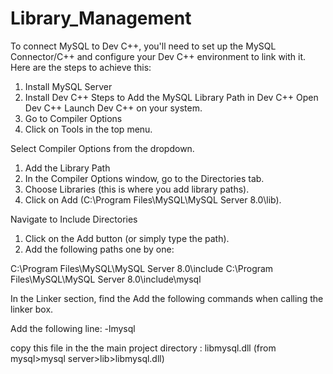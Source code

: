 # Library_Management

To connect MySQL to Dev C++, you'll need to set up the MySQL Connector/C++ and configure your Dev C++ environment to link with it. Here are the steps to achieve this:
1. Install MySQL Server
2. Install Dev C++
Steps to Add the MySQL Library Path in Dev C++
Open Dev C++
Launch Dev C++ on your system.
1. Go to Compiler Options
2. Click on Tools in the top menu.

Select Compiler Options from the dropdown.

1. Add the Library Path
2. In the Compiler Options window, go to the Directories tab.
3. Choose Libraries (this is where you add library paths).
4. Click on Add (C:\Program Files\MySQL\MySQL Server 8.0\lib).

Navigate to Include Directories
1. Click on the Add button (or simply type the path).
2. Add the following paths one by one:

C:\Program Files\MySQL\MySQL Server 8.0\include
C:\Program Files\MySQL\MySQL Server 8.0\include\mysql

In the Linker section, find the Add the following commands when calling the linker box.

Add the following line: -lmysql

copy this file in the the main project directory : libmysql.dll (from mysql>mysql server>lib>libmysql.dll)
